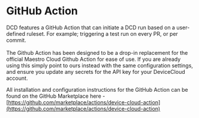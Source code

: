 # GitHub Action

DCD features a GitHub Action that can initiate a DCD run based on a user-defined ruleset. For example; triggering a test run on every PR, or per commit. \
\
The Github Action has been designed to be a drop-in replacement for the official Maestro Cloud Github Action for ease of use. If you are already using this simply point to ours instead with the same configuration settings, and ensure you update any secrets for the API key for your DeviceCloud account.

All installation and configuration instructions for the GitHub Action can be found on the GitHub Marketplace here - [https://github.com/marketplace/actions/device-cloud-action](https://github.com/marketplace/actions/device-cloud-action)
